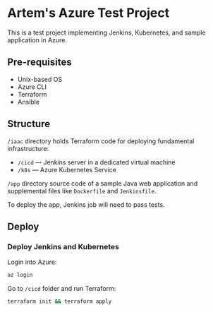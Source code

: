 # Artem's Azure Test Project

This is a test project implementing Jenkins, Kubernetes, and sample application in Azure.

## Pre-requisites

- Unix-based OS
- Azure CLI
- Terraform
- Ansible

## Structure

`/iaac` directory holds Terraform code for deploying fundamental infrastructure:
- `/cicd` — Jenkins server in a dedicated virtual machine
- `/k8s` — Azure Kubernetes Service 

`/app` directory source code of a sample Java web application and supplemental files like `Dockerfile` and `Jenkinsfile`.

To deploy the app, Jenkins job will need to pass tests.

## Deploy

### Deploy Jenkins and Kubernetes

Login into Azure:

```bash
az login
```

Go to `/cicd` folder and run Terraform:

```bash
terraform init && terraform apply
```

